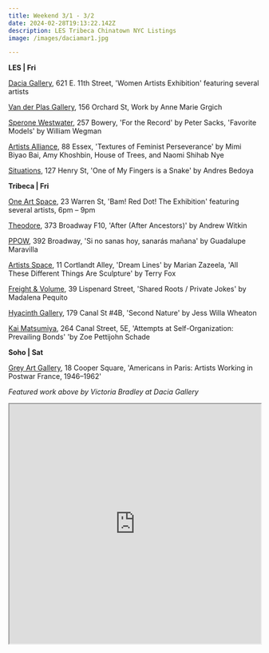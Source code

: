 ```yaml
---
title: Weekend 3/1 - 3/2
date: 2024-02-28T19:13:22.142Z
description: LES Tribeca Chinatown NYC Listings
image: /images/daciamar1.jpg

---
```

**L﻿ES | Fri**

[Dacia Gallery](http://www.daciagallery.com/), 621 E. 11th Street, 'Women Artists Exhibition' featuring several artists

[Van der Plas Gallery](https://www.vanderplasgallery.com/), 156 Orchard St, Work by  Anne Marie Grgich

[Sperone Westwater](https://www.speronewestwater.com/), 257 Bowery, 'For the Record' by Peter Sacks, 'Favorite Models' by William Wegman

[Artists Alliance](https://www.artistsallianceinc.org/textures-of-feminist-perseverance/), 88 Essex, 'Textures of Feminist Perseverance' by Mimi Biyao Bai, Amy Khoshbin, House of Trees, and Naomi Shihab Nye

[Situations](https://www.situations.us/bedoya-one-of-my-fingers), 127 Henry St, 'One of My Fingers is a Snake' by Andres Bedoya

**T﻿ribeca | Fri**

[One Art Space](https://www.eventbrite.com/e/bam-red-dot-the-exhibition-tickets-812566537387?aff=erelexpmlt), 23 Warren St, 'Bam! Red Dot! The Exhibition' featuring several artists, 6pm – 9pm

[Theodore](https://www.theodoreart.com/future), 373 Broadway F10, 'After (After Ancestors)' by Andrew Witkin

[PPOW](https://www.ppowgallery.com/exhibitions), 392 Broadway, 'Si no sanas hoy, sanarás mañana' by Guadalupe Maravilla

[Artists Space](https://artistsspace.org/exhibitions), 11 Cortlandt Alley, 'Dream Lines' by Marian Zazeela, 'All These Different Things Are Sculpture' by Terry Fox

[Freight & Volume](http://www.freightandvolume.com/exhibitions/madalena-pequito-shared-roots-private-jokes2), 39 Lispenard Street, 'Shared Roots / Private Jokes' by Madalena Pequito

[Hyacinth Gallery](https://hyacinthgallery.com/), 179 Canal St #4B, 'Second Nature' by Jess Willa Wheaton

[Kai Matsumiya](http://kaimatsumiya.com/), 264 Canal Street, 5E, 'Attempts at Self-Organization: Prevailing Bonds' 'by Zoe Pettijohn Schade

**S﻿oho | Sat**

[Grey Art Gallery](https://greyartgallery.nyu.edu/exhibition/americans-in-paris/), 18 Cooper Square, 'Americans in Paris: Artists Working in Postwar France, 1946–1962' 

*F﻿eatured work above by Victoria Bradley at Dacia Gallery*

<iframe src="https://www.google.com/maps/d/u/1/embed?mid=1EP8Ql5dBtS4vePObZI-PDwym4c4DBbw&ehbc=2E312F" width="100%" height="480"></iframe>
